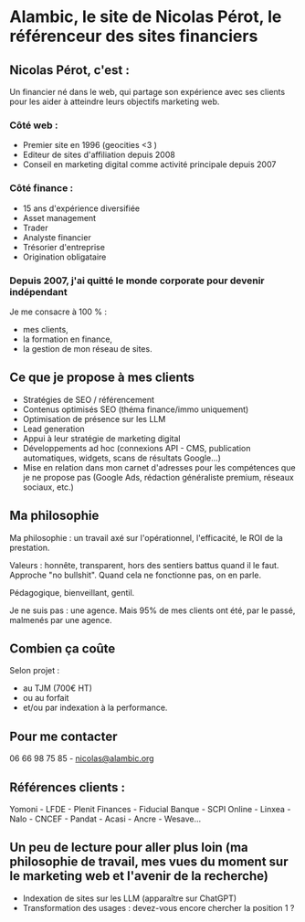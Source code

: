 # Alambic, le site de Nicolas Pérot, le référenceur des sites financiers

## Nicolas Pérot, c'est :

Un financier né dans le web, qui partage son expérience avec ses clients pour les aider à atteindre leurs objectifs marketing web.

### Côté web : 

- Premier site en 1996 (geocities <3 )
- Editeur de sites d'affiliation depuis 2008
- Conseil en marketing digital comme activité principale depuis 2007

### Côté finance : 

- 15 ans d'expérience diversifiée
- Asset management
- Trader
- Analyste financier
- Trésorier d'entreprise
- Origination obligataire

### Depuis 2007, j'ai quitté le monde corporate pour devenir indépendant

Je me consacre à 100 % :

- mes clients,
- la formation en finance,
- la gestion de mon réseau de sites.

## Ce que je propose à mes clients

- Stratégies de SEO / référencement
- Contenus optimisés SEO (théma finance/immo uniquement)
- Optimisation de présence sur les LLM
- Lead generation
- Appui à leur stratégie de marketing digital
- Développements ad hoc (connexions API - CMS, publication automatiques, widgets, scans de résultats Google...)
- Mise en relation dans mon carnet d'adresses pour les compétences que je ne propose pas (Google Ads, rédaction généraliste premium, réseaux sociaux, etc.)

## Ma philosophie

Ma philosophie : un travail axé sur l'opérationnel, l'efficacité, le ROI de la prestation.

Valeurs : honnête, transparent, hors des sentiers battus quand il le faut. Approche "no bullshit". Quand cela ne fonctionne pas, on en parle.

Pédagogique, bienveillant, gentil.

Je ne suis pas : une agence. Mais 95% de mes clients ont été, par le passé, malmenés par une agence.

## Combien ça coûte

Selon projet : 
- au TJM (700€ HT)
- ou au forfait
- et/ou par indexation à la performance.

## Pour me contacter

06 66 98 75 85 - nicolas@alambic.org

## Références clients : 
Yomoni - LFDE - Plenit Finances - Fiducial Banque - SCPI Online - Linxea - Nalo - CNCEF - Pandat - Acasi - Ancre - Wesave...

## Un peu de lecture pour aller plus loin (ma philosophie de travail, mes vues du moment sur le marketing web et l'avenir de la recherche)

- Indexation de sites sur les LLM (apparaître sur ChatGPT)
- Transformation des usages : devez-vous encore chercher la position 1 ?
